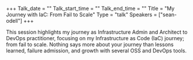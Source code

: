 +++
Talk_date = ""
Talk_start_time = ""
Talk_end_time = ""
Title = "My Journey with IaC: From Fail to Scale"
Type = "talk"
Speakers = ["sean-odell"]
+++

This session highlights my journey as Infrastructure Admin and Architect to DevOps practitioner, focusing on my Infrastructure as Code (IaC) journey; from fail to scale. Nothing says more about your journey than lessons learned, failure admission, and growth with several OSS and DevOps tools.